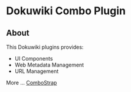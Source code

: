# Dokuwiki Combo Plugin


## About

This Dokuwiki plugins provides:

  * UI Components
  * Web Metadata Management
  * URL Management

More ... [ComboStrap](https://combostrap.com)



